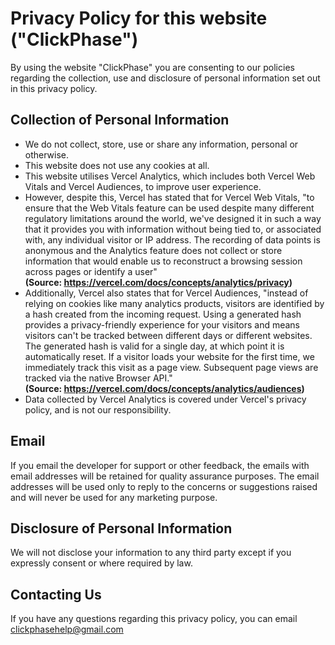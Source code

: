 # Privacy Policy for this website ("ClickPhase")

By using the website "ClickPhase" you are consenting to our policies regarding the collection, use and disclosure of personal information set out in this privacy policy.

## Collection of Personal Information

* We do not collect, store, use or share any information, personal or otherwise. 
* This website does not use any cookies at all. 
* This website utilises Vercel Analytics, which includes both Vercel Web Vitals and Vercel Audiences, to improve user experience.
* However, despite this, Vercel has stated that for  Vercel Web Vitals, "to ensure that the Web Vitals feature can be used despite many different regulatory limitations around the world, we've designed it in such a way that it provides you with information without being tied to, or associated with, any individual visitor or IP address.
The recording of data points is anonymous and the Analytics feature does not collect or store information that would enable us to reconstruct a browsing session across pages or identify a user"   
**(Source: https://vercel.com/docs/concepts/analytics/privacy)**
* Additionally, Vercel also states that for Vercel Audiences, "instead of relying on cookies like many analytics products, visitors are identified by a hash created from the incoming request. Using a generated hash provides a privacy-friendly experience for your visitors and means visitors can't be tracked between different days or different websites. The generated hash is valid for a single day, at which point it is automatically reset.
If a visitor loads your website for the first time, we immediately track this visit as a page view. Subsequent page views are tracked via the native Browser API."   
**(Source: https://vercel.com/docs/concepts/analytics/audiences)**
* Data collected by Vercel Analytics is covered under Vercel's privacy policy, and is not our responsibility.

## Email

If you email the developer for support or other feedback, the emails with email addresses will be retained for quality assurance purposes. The email addresses will be used only to reply to the concerns or suggestions raised and will never be used for any marketing purpose.

## Disclosure of Personal Information

We will not disclose your information to any third party except if you expressly consent or where required by law.

## Contacting Us

If you have any questions regarding this privacy policy, you can email clickphasehelp@gmail.com
